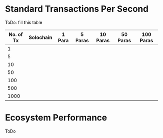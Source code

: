 # Standard Transactions Per Second

ToDo: fill this table

| No. of Tx | Solochain | 1 Para | 5 Paras | 10 Paras | 50 Paras | 100 Paras |
|-----------|-----------|--------|---------|----------|----------|-----------|
| 1         |           |        |         |          |          |           |
| 5         |           |        |         |          |          |           |
| 10        |           |        |         |          |          |           |
| 50        |           |        |         |          |          |           |
| 100       |           |        |         |          |          |           |
| 500       |           |        |         |          |          |           |
| 1000      |           |        |         |          |          |           |

# Ecosystem Performance

ToDo